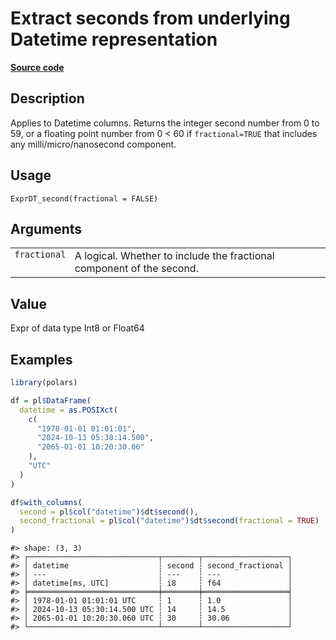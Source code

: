 

# Extract seconds from underlying Datetime representation

[**Source code**](https://github.com/pola-rs/r-polars/tree/main/R/expr__datetime.R#L442)

## Description

Applies to Datetime columns. Returns the integer second number from 0 to
59, or a floating point number from 0 \< 60 if
<code>fractional=TRUE</code> that includes any milli/micro/nanosecond
component.

## Usage

<pre><code class='language-R'>ExprDT_second(fractional = FALSE)
</code></pre>

## Arguments

<table>
<tr>
<td style="white-space: nowrap; font-family: monospace; vertical-align: top">
<code id="fractional">fractional</code>
</td>
<td>
A logical. Whether to include the fractional component of the second.
</td>
</tr>
</table>

## Value

Expr of data type Int8 or Float64

## Examples

``` r
library(polars)

df = pl$DataFrame(
  datetime = as.POSIXct(
    c(
      "1978-01-01 01:01:01",
      "2024-10-13 05:30:14.500",
      "2065-01-01 10:20:30.06"
    ),
    "UTC"
  )
)

df$with_columns(
  second = pl$col("datetime")$dt$second(),
  second_fractional = pl$col("datetime")$dt$second(fractional = TRUE)
)
```

    #> shape: (3, 3)
    #> ┌─────────────────────────────┬────────┬───────────────────┐
    #> │ datetime                    ┆ second ┆ second_fractional │
    #> │ ---                         ┆ ---    ┆ ---               │
    #> │ datetime[ms, UTC]           ┆ i8     ┆ f64               │
    #> ╞═════════════════════════════╪════════╪═══════════════════╡
    #> │ 1978-01-01 01:01:01 UTC     ┆ 1      ┆ 1.0               │
    #> │ 2024-10-13 05:30:14.500 UTC ┆ 14     ┆ 14.5              │
    #> │ 2065-01-01 10:20:30.060 UTC ┆ 30     ┆ 30.06             │
    #> └─────────────────────────────┴────────┴───────────────────┘
